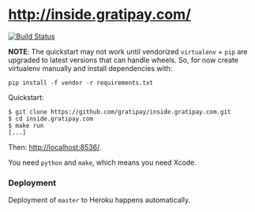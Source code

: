 # http://inside.gratipay.com/

[![Build Status](https://travis-ci.org/gratipay/inside.gratipay.com.svg)](https://travis-ci.org/gratipay/inside.gratipay.com)

**NOTE**: The quickstart may not work until vendorized
`virtualenv` + `pip` are upgraded to latest versions
that can handle wheels. So, for now create virtualenv
manually and install dependencies with:

```
pip install -f vendor -r requirements.txt
```


Quickstart:

```
$ git clone https://github.com/gratipay/inside.gratipay.com.git
$ cd inside.gratipay.com
$ make run
[...]
```

Then: [http://localhost:8536/](http://localhost:8536/).

You need `python` and `make`, which means you need Xcode.


### Deployment

Deployment of `master` to Heroku happens automatically.
